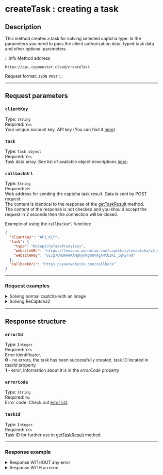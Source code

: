 ﻿---
sidebar_position: 0
sidebar_label: createTask
---

# createTask : creating a task

## Description
This method creates a task for solving selected captcha type. In the parameters you need to pass the client authorization data, typed task data and other optional parameters.

:::info Method address
```http
https://api.capmonster.cloud/createTask
```

Request format: `JSON POST`
:::


-----
## Request parameters

### `clientKey`
Type: `String` <br />
Required: `Yes`<br />
Your unique account key, API key (You can find it [here](https://capmonster.cloud/Dashboard))

### `task`
Type: `Task object` <br />
Required: `Yes`<br />
Task data array. See list of available object descriptions [here](../../captchas).

### `callbackUrl`
Type: `String` <br />
Required: `No`<br />
Web address for sending the captcha task result. Data is sent by POST request.<br />The content is identical to the response of the [getTaskResult](./get-task-result.md) method.<br />The content of the response is not checked and you should accept the request in 2 seconds then the connection will be closed.

Example of using the `callbackUrl` function:

```json
{
  "clientKey": "API_KEY",
  "task": {
    "type": "NoCaptchaTaskProxyless",
    "websiteURL": "https://lessons.zennolab.com/captchas/recaptcha/v2_simple.php?level=high",
    "websiteKey": "6Lcg7CMUAAAAANphynKgn9YAgA4tQ2KI_iqRyTwd"
  },
  "callbackUrl": "https://yourwebsite.com/callback"
}
```

--- 

### Request examples

  <details>
    <summary>Solving normal captcha with an image</summary>

```json
    {
      "clientKey":"API_KEY",
      "task": 
      {
        "type":"ImageToTextTask",
        "body":"BASE64_BODY_HERE!"
      }
    }
```
  </details>

  <details>
    <summary>Solving ReCaptcha2</summary>

```json
    {
      "clientKey":"API_KEY",
      "task": 
      {
        "type":"RecaptchaV2Task",
        "websiteURL":"https://lessons.zennolab.com/captchas/recaptcha/v2_simple.php?level=high",
        "websiteKey":"6Lcg7CMUAAAAANphynKgn9YAgA4tQ2KI_iqRyTwd"
      }
    }
```
  </details>

-----
## Response structure

### `errorId`
Type: `Integer` <br />
Required: `Yes`<br />
Error identificator.<br />**0** - no errors, the task has been successfully created, task ID located in *taskId* property<br />**1** - error, information about it is in the *errorCode* property

### `errorCode`
Type: `String` <br />
Required: `No`<br />
Error code. Check out [error list](../api-errors.md).

### `taskId`
Type: `Integer` <br />
Required: `Yes`<br />
Task ID for further use in [getTaskResult](./get-task-result.md) method.

---

### Response example

<details>
    <summary>Response WITHOUT any error</summary>

```json
    {
      "errorId": 0,
      "taskId": 7654321
    }
```
  </details>

  <details>
    <summary>Response WITH an error</summary>

```json
    {
        "errorId": 1,
        "errorCode": "ERROR_KEY_DOES_NOT_EXIST",
        "errorDescription": "Account authorization key not found in the system or has incorrect format",
        "taskId": 0
    }
```
  </details>
